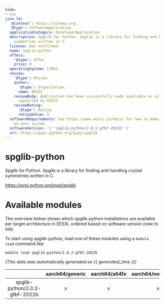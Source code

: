 ```yaml
---
hide:
- toc
json_ld:
  '@context': https://schema.org
  '@type': SoftwareApplication
  applicationCategory: DeveloperApplication
  description: Spglib for Python. Spglib is a library for finding and handling crystal
    symmetries written in C.
  license: Not confirmed
  name: spglib-python
  offers:
    '@type': Offer
    price: 0
  operatingSystem: LINUX
  review:
    '@type': Review
    author:
      '@type': Organization
      name: EESSI
    reviewBody: Application has been successfully made available on all architectures
      supported by EESSI
    reviewRating:
      '@type': Rating
      ratingValue: 5
  softwareRequirements: See https://www.eessi.io/docs/ for how to make EESSI available
    on your system
  softwareVersion: '[''spglib-python/2.0.2-gfbf-2022b'']'
  url: https://pypi.python.org/pypi/spglib
---
```


spglib-python
=============


Spglib for Python. Spglib is a library for finding and handling crystal symmetries written in C.

https://pypi.python.org/pypi/spglib
# Available modules


The overview below shows which spglib-python installations are available per target architecture in EESSI, ordered based on software version (new to old).

To start using spglib-python, load one of these modules using a `module load` command like:

```shell
module load spglib-python/2.0.2-gfbf-2022b
```

*(This data was automatically generated on {{ generated_time }})*

| |aarch64/generic|aarch64/a64fx|aarch64/neoverse_n1|aarch64/neoverse_v1|aarch64/nvidia/grace|x86_64/generic|x86_64/amd/zen2|x86_64/amd/zen3|x86_64/amd/zen4|x86_64/intel/cascadelake|x86_64/intel/haswell|x86_64/intel/icelake|x86_64/intel/sapphirerapids|x86_64/intel/skylake_avx512|
| :---: | :---: | :---: | :---: | :---: | :---: | :---: | :---: | :---: | :---: | :---: | :---: | :---: | :---: | :---: |
|spglib-python/2.0.2-gfbf-2022b|x|x|x|x|x|x|x|x|x|x|x|x|x|x|
